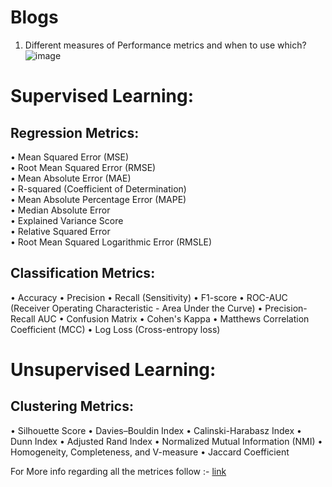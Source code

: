 # Blogs

1) Different measures of Performance metrics and when to use which?
   ![image](https://github.com/LetsDoIt298/Blogs/assets/90137904/042042ea-68c0-446d-b8ff-44dc8f608f60)



# Supervised Learning:
## Regression Metrics:
•	Mean Squared Error (MSE) <br>
•	Root Mean Squared Error (RMSE) <br>
•	Mean Absolute Error (MAE) <br>
•	R-squared (Coefficient of Determination) <br>
•	Mean Absolute Percentage Error (MAPE) <br>
•	Median Absolute Error <br>
•	Explained Variance Score <br>
•	Relative Squared Error <br>
•	Root Mean Squared Logarithmic Error (RMSLE)
## Classification Metrics:
•	Accuracy
•	Precision
•	Recall (Sensitivity)
•	F1-score
•	ROC-AUC (Receiver Operating Characteristic - Area Under the Curve)
•	Precision-Recall AUC
•	Confusion Matrix
•	Cohen's Kappa
•	Matthews Correlation Coefficient (MCC)
•	Log Loss (Cross-entropy loss)
# Unsupervised Learning:
## Clustering Metrics:
•	Silhouette Score
•	Davies–Bouldin Index
•	Calinski-Harabasz Index
•	Dunn Index
•	Adjusted Rand Index
•	Normalized Mutual Information (NMI)
•	Homogeneity, Completeness, and V-measure
•	Jaccard Coefficient


For More info regarding all the metrices follow :-
[link](https://neptune.ai/blog/performance-metrics-in-machine-learning-complete-guide)
